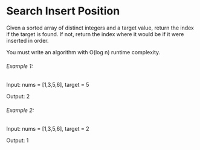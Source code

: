 # Search Insert Position

Given a sorted array of distinct integers and a target value, return the index if the target is found. If not, return the index where it would be if it were inserted in order.

You must write an algorithm with O(log n) runtime complexity.

###### Example 1:

Input: nums = [1,3,5,6], target = 5

Output: 2

###### Example 2:

Input: nums = [1,3,5,6], target = 2

Output: 1